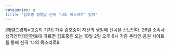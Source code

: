 ```yaml
---
categories: g
title: "김호중 생일날 신곡 ‘나의 목소리로’ 발매"
---
```

[헤럴드경제=고승희 기자] 가수 김호중이 자신의 생일에 신곡을 선보인다. 26일 소속사 생각엔터테인먼트에 따르면 김호중은 오는 10월 2일 오후 6시 각종 온라인 음원 사이트를 통해 신곡 &lsquo;나의 목소리로&